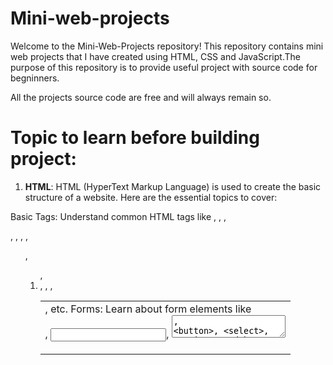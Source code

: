 # Mini-web-projects

Welcome to the Mini-Web-Projects repository!
This repository contains mini web projects that I have created using HTML, CSS and JavaScript.The purpose of this repository is to provide useful project with source code for begninners.

All the projects source code are free and will always remain so.

# Topic to learn before building project:

1. **HTML**: HTML (HyperText Markup Language) is used to create the basic structure of a website. Here are the essential topics to cover:

Basic Tags: Understand common HTML tags like <html>, <head>, <body>, <div>, <span>, <a>, <img>, <ul>, <ol>, <li>, <table>, <tr>, <td>, etc.
Forms: Learn about form elements like <form>, <input>, <textarea>, <button>, <select>, <option>, and how to create and handle forms.
Semantic HTML: Understand the use of semantic elements like <header>, <nav>, <main>, <section>, <article>, <aside>, <footer>.
Attributes: Learn about HTML attributes such as id, class, src, href, alt, title, style, data-\* attributes.
HTML5 New Features: Explore new HTML5 elements like <video>, <audio>, <canvas>, <progress>, and form input types like email, tel, url, number, date, etc.

2. **CSS**:CSS (Cascading Style Sheets) is used to style and layout web pages. Important topics include:

Selectors: Learn about basic selectors, combinator selectors, pseudo-class selectors, and pseudo-element selectors.
Box Model: Understand the box model concept, including margin, border, padding, and content.
Flexbox: Learn about the Flexbox layout model for creating responsive designs.
Grid Layout: Understand CSS Grid for creating complex grid-based layouts.
Responsive Design: Learn techniques like media queries to make web pages responsive.
CSS3 Features: Explore new CSS3 features such as transitions, animations, transforms, and custom properties (CSS variables).

3. **JavaScript**
   Basic topic
   -DOM Method
   -Event Listener
   -Arrow Function
   -Template Literals
   -function

Advance topic covered
-JSON file
-Fetch() Method
-Error handling
-Asynchronous Javascript (async/await)

## Table of Contents

1. [Random Quotes Generator](#Random Quotes Generator)

## Projects Included

1.**Random Quotes Generator**: This is the basic application that show you how you can used API to fetch data from the server. you learn how fetch() method is work with API.
-Technologies used: HTML, CSS, Javascript. -[Random Quotes Generator]()
